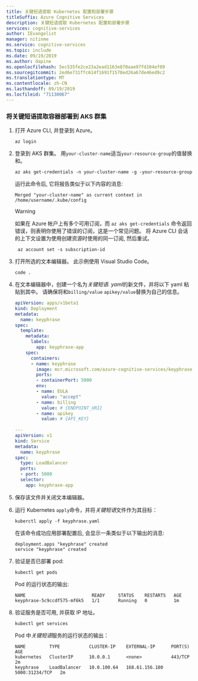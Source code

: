 ```yaml
---
title: 关键短语提取 Kubernetes 配置和部署步骤
titleSuffix: Azure Cognitive Services
description: 关键短语提取 Kubernetes 配置和部署步骤
services: cognitive-services
author: IEvangelist
manager: nitinme
ms.service: cognitive-services
ms.topic: include
ms.date: 09/19/2019
ms.author: dapine
ms.openlocfilehash: 5ec535fe2ce23a2ead1163e870aae97fd104ef09
ms.sourcegitcommit: 2ed6e731ffc614f1691f1578ed26a67de46ed9c2
ms.translationtype: MT
ms.contentlocale: zh-CN
ms.lasthandoff: 09/19/2019
ms.locfileid: "71130067"
---
```

### <a name="deploy-the-key-phrase-extraction-container-to-an-aks-cluster"></a>将关键短语提取容器部署到 AKS 群集

1. 打开 Azure CLI, 并登录到 Azure。

    ```azurecli
    az login
    ```

1. 登录到 AKS 群集。 用`your-cluster-name`适当`your-resource-group`的值替换和。

    ```azurecli
    az aks get-credentials -n your-cluster-name -g -your-resource-group
    ```

    运行此命令后, 它将报告类似于以下内容的消息:

    ```console
    Merged "your-cluster-name" as current context in /home/username/.kube/config
    ```

    > [!WARNING]
    > 如果在 Azure 帐户上有多个可用订阅，而 `az aks get-credentials` 命令返回错误，则表明你使用了错误的订阅，这是一个常见问题。 将 Azure CLI 会话的上下文设置为使用创建资源时使用的同一订阅, 然后重试。
    > ```azurecli
    >  az account set -s subscription-id
    > ```

1. 打开所选的文本编辑器。 此示例使用 Visual Studio Code。

    ```azurecli
    code .
    ```

1. 在文本编辑器中，创建一个名为*关键短语. yaml*的新文件，并将以下 yaml 粘贴到其中。 请确保将和`billing/value` `apikey/value`替换为自己的信息。

    ```yaml
    apiVersion: apps/v1beta1
    kind: Deployment
    metadata:
      name: keyphrase
    spec:
      template:
        metadata:
          labels:
            app: keyphrase-app
        spec:
          containers:
          - name: keyphrase
            image: mcr.microsoft.com/azure-cognitive-services/keyphrase
            ports:
            - containerPort: 5000
            env:
            - name: EULA
              value: "accept"
            - name: billing
              value: # {ENDPOINT_URI}
            - name: apikey
              value: # {API_KEY}
     
    --- 
    apiVersion: v1
    kind: Service
    metadata:
      name: keyphrase
    spec:
      type: LoadBalancer
      ports:
      - port: 5000
      selector:
        app: keyphrase-app
    ```

1. 保存该文件并关闭文本编辑器。
1. 运行 Kubernetes `apply`命令，并将*关键短语*文件作为其目标：

    ```console
    kuberctl apply -f keyphrase.yaml
    ```

    在该命令成功应用部署配置后, 会显示一条类似于以下输出的消息:

    ```console
    deployment.apps "keyphrase" created
    service "keyphrase" created
    ```
1. 验证是否已部署 pod:

    ```console
    kubectl get pods
    ```

    Pod 的运行状态的输出:

    ```console
    NAME                         READY     STATUS    RESTARTS   AGE
    keyphrase-5c9ccdf575-mf6k5   1/1       Running   0          1m
    ```

1. 验证服务是否可用, 并获取 IP 地址。

    ```console
    kubectl get services
    ```

    Pod 中*关键短语*服务的运行状态的输出：

    ```console
    NAME         TYPE           CLUSTER-IP    EXTERNAL-IP      PORT(S)          AGE
    kubernetes   ClusterIP      10.0.0.1      <none>           443/TCP          2m
    keyphrase    LoadBalancer   10.0.100.64   168.61.156.180   5000:31234/TCP   2m
    ```
